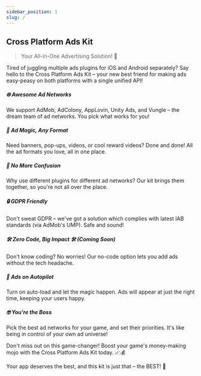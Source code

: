 ```yaml
---
sidebar_position: 1
slug: /
---
```


## Cross Platform Ads Kit

> Your All-in-One Advertising Solution! 🚀

Tired of juggling multiple ads plugins for iOS and Android separately? Say hello to the Cross Platform Ads Kit – your new best friend for making ads easy-peasy on both platforms with a single unified API!

##### 🌐 Awesome Ad Networks

We support AdMob, AdColony, AppLovin, Unity Ads, and Vungle – the dream team of ad networks. You pick what works for you!

##### 🎨 Ad Magic, Any Format

Need banners, pop-ups, videos, or cool reward videos? Done and done! All the ad formats you love, all in one place.

##### 🧩 No More Confusion

Why use different plugins for different ad networks? Our kit brings them together, so you're not all over the place.

##### 🔒 GDPR Friendly

Don't sweat GDPR – we've got a solution which complies with latest IAB standards (via AdMob's UMP). Safe and sound!

##### 🛠️ Zero Code, Big Impact 🛠️ (Coming Soon)

Don't know coding? No worries! Our no-code option lets you add ads without the tech headache.

##### 🔄 Ads on Autopilot

Turn on auto-load and let the magic happen. Ads will appear at just the right time, keeping your users happy.

##### 🤓 You're the Boss

Pick the best ad networks for your game, and set their priorities. It's like being in control of your own ad universe!

Don't miss out on this game-changer! Boost your game's money-making mojo with the Cross Platform Ads Kit today. 📈💰

Your app deserves the best, and this kit is just that – the BEST! 🌟
